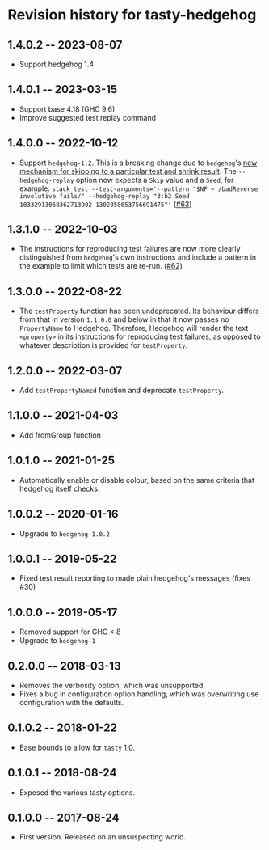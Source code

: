# Revision history for tasty-hedgehog

## 1.4.0.2 -- 2023-08-07

* Support hedgehog 1.4

## 1.4.0.1 -- 2023-03-15

* Support base 4.18 (GHC 9.6)
* Improve suggested test replay command

## 1.4.0.0 -- 2022-10-12

* Support `hedgehog-1.2`. This is a breaking change due to `hedgehog`'s [new mechanism for skipping to a particular test and shrink result](https://github.com/hedgehogqa/haskell-hedgehog/pull/454). The `--hedgehog-replay` option now expects a `Skip` value and a `Seed`, for example: `stack test --test-arguments='--pattern "$NF ~ /badReverse involutive fails/" --hedgehog-replay "3:b2 Seed 10332913068362713902 1302058653756691475"'` ([#63](https://github.com/qfpl/tasty-hedgehog/pull/63))

## 1.3.1.0 -- 2022-10-03

* The instructions for reproducing test failures are now more clearly distinguished from `hedgehog`'s own instructions and include a pattern in the example to limit which tests are re-run. ([#62](https://github.com/qfpl/tasty-hedgehog/pull/62))

## 1.3.0.0 -- 2022-08-22

* The `testProperty` function has been undeprecated. Its behaviour differs from that in version `1.1.0.0` and below in that it now passes no `PropertyName` to Hedgehog. Therefore, Hedgehog will render the text `<property>` in its instructions for reproducing test failures, as opposed to whatever description is provided for `testProperty`.

## 1.2.0.0 -- 2022-03-07

* Add `testPropertyNamed` function and deprecate `testProperty`.

## 1.1.0.0 -- 2021-04-03

* Add fromGroup function

## 1.0.1.0 -- 2021-01-25

* Automatically enable or disable colour, based on the same criteria
  that hedgehog itself checks.

## 1.0.0.2  -- 2020-01-16

* Upgrade to `hedgehog-1.0.2`

## 1.0.0.1  -- 2019-05-22

* Fixed test result reporting to made plain hedgehog's messages (fixes #30)

## 1.0.0.0  -- 2019-05-17

* Removed support for GHC < 8
* Upgrade to `hedgehog-1`

## 0.2.0.0  -- 2018-03-13

* Removes the verbosity option, which was unsupported
* Fixes a bug in configuration option handling, which
  was overwriting use configuration with the defaults.

## 0.1.0.2  -- 2018-01-22

* Ease bounds to allow for `tasty` 1.0.

## 0.1.0.1  -- 2018-08-24

* Exposed the various tasty options.

## 0.1.0.0  -- 2017-08-24

* First version. Released on an unsuspecting world.
